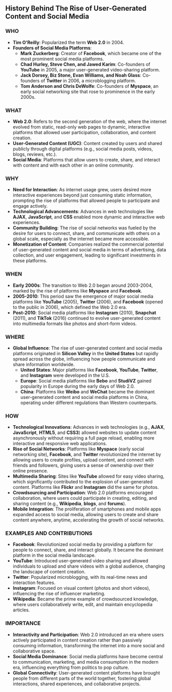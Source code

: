 ## History Behind The Rise of User-Generated Content and Social Media

### WHO
- **Tim O'Reilly**: Popularized the term **Web 2.0** in 2004.
- **Founders of Social Media Platforms**:
  - **Mark Zuckerberg**: Creator of **Facebook**, which became one of the most prominent social media platforms.
  - **Chad Hurley, Steve Chen, and Jawed Karim**: Co-founders of **YouTube** in 2005, a major user-generated video-sharing platform.
  - **Jack Dorsey, Biz Stone, Evan Williams, and Noah Glass**: Co-founders of **Twitter** in 2006, a microblogging platform.
  - **Tom Anderson and Chris DeWolfe**: Co-founders of **Myspace**, an early social networking site that rose to prominence in the early 2000s.


### WHAT
- **Web 2.0**: Refers to the second generation of the web, where the internet evolved from static, read-only web pages to dynamic, interactive platforms that allowed user participation, collaboration, and content creation.
- **User-Generated Content (UGC)**: Content created by users and shared publicly through digital platforms (e.g., social media posts, videos, blogs, reviews, etc.).
- **Social Media**: Platforms that allow users to create, share, and interact with content and with each other in an online community.


### WHY
- **Need for Interaction**: As internet usage grew, users desired more interactive experiences beyond just consuming static information, prompting the rise of platforms that allowed people to participate and engage actively.
- **Technological Advancements**: Advances in web technologies like **AJAX**, **JavaScript**, and **CSS** enabled more dynamic and interactive web experiences.
- **Community Building**: The rise of social networks was fueled by the desire for users to connect, share, and communicate with others on a global scale, especially as the internet became more accessible.
- **Monetization of Content**: Companies realized the commercial potential of user-generated content and social media in terms of advertising, data collection, and user engagement, leading to significant investments in these platforms.


### WHEN
- **Early 2000s**: The transition to Web 2.0 began around 2003-2004, marked by the rise of platforms like **Myspace** and **Facebook**.
- **2005-2010**: This period saw the emergence of major social media platforms like **YouTube** (2005), **Twitter** (2006), and **Facebook** (opened to the public in 2006), which defined the Web 2.0 era.
- **Post-2010**: Social media platforms like **Instagram** (2010), **Snapchat** (2011), and **TikTok** (2016) continued to evolve user-generated content into multimedia formats like photos and short-form videos.


### WHERE
- **Global Influence**: The rise of user-generated content and social media platforms originated in **Silicon Valley** in the **United States** but rapidly spread across the globe, influencing how people communicate and share information worldwide.
  - **United States**: Major platforms like **Facebook**, **YouTube**, **Twitter**, and **Instagram** were developed in the U.S.
  - **Europe**: Social media platforms like **Bebo** and **StudiVZ** gained popularity in Europe during the early days of Web 2.0.
  - **China**: Platforms like **Weibo** and **WeChat** became the dominant user-generated content and social media platforms in China, operating under different regulations than Western counterparts.


### HOW
- **Technological Innovations**: Advances in web technologies (e.g., **AJAX**, **JavaScript**, **HTML5**, and **CSS3**) allowed websites to update content asynchronously without requiring a full page reload, enabling more interactive and responsive web applications.
- **Rise of Social Networks**: Platforms like **Myspace** (early social networking site), **Facebook**, and **Twitter** revolutionized the internet by allowing users to create profiles, upload content, and connect with friends and followers, giving users a sense of ownership over their online presence.
- **Multimedia Sharing**: Sites like **YouTube** allowed for easy video sharing, which significantly contributed to the explosion of user-generated content. Platforms like **Flickr** and **Instagram** did the same for photos.
- **Crowdsourcing and Participation**: Web 2.0 platforms encouraged collaboration, where users could participate in creating, editing, and sharing content (e.g., **Wikipedia**, **blogs**, and **forums**).
- **Mobile Integration**: The proliferation of smartphones and mobile apps expanded access to social media, allowing users to create and share content anywhere, anytime, accelerating the growth of social networks.

### EXAMPLES AND CONTRIBUTIONS
- **Facebook**: Revolutionized social media by providing a platform for people to connect, share, and interact globally. It became the dominant platform in the social media landscape.
- **YouTube**: Introduced user-generated video sharing and allowed individuals to upload and share videos with a global audience, changing the landscape of content creation.
- **Twitter**: Popularized microblogging, with its real-time news and interaction features.
- **Instagram**: Focused on visual content (photos and short videos), influencing the rise of influencer marketing.
- **Wikipedia**: Became the prime example of crowdsourced knowledge, where users collaboratively write, edit, and maintain encyclopedia articles.

### IMPORTANCE
- **Interactivity and Participation**: Web 2.0 introduced an era where users actively participated in content creation rather than passively consuming information, transforming the internet into a more social and collaborative space.
- **Social Media Dominance**: Social media platforms have become central to communication, marketing, and media consumption in the modern era, influencing everything from politics to pop culture.
- **Global Connectivity**: User-generated content platforms have brought people from different parts of the world together, fostering global interactions, shared experiences, and collaborative projects.